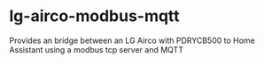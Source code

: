 # lg-airco-modbus-mqtt
Provides an bridge between an LG Airco with PDRYCB500 to Home Assistant using a modbus tcp server and MQTT
